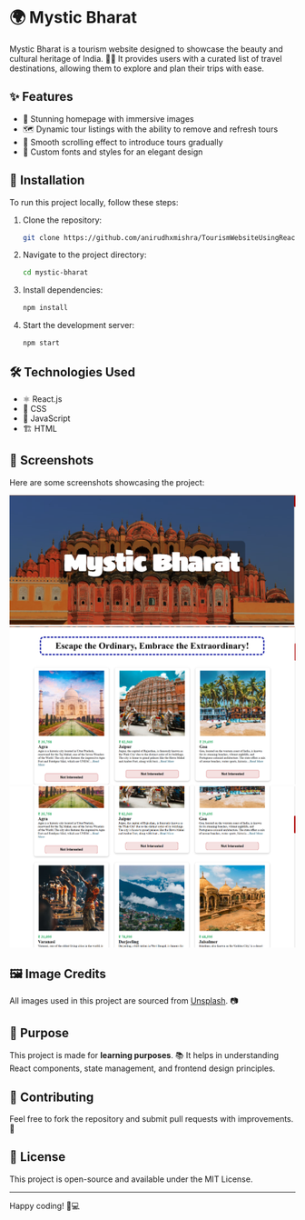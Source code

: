 # 🌍 Mystic Bharat

Mystic Bharat is a tourism website designed to showcase the beauty and cultural heritage of India. 🏰✨ It provides users with a curated list of travel destinations, allowing them to explore and plan their trips with ease.

## ✨ Features
- 🌄 Stunning homepage with immersive images
- 🗺️ Dynamic tour listings with the ability to remove and refresh tours
- 🎢 Smooth scrolling effect to introduce tours gradually
- 🎨 Custom fonts and styles for an elegant design

## 🚀 Installation
To run this project locally, follow these steps:

1. Clone the repository:
   ```bash
   git clone https://github.com/anirudhxmishra/TourismWebsiteUsingReact.git
   ```
2. Navigate to the project directory:
   ```bash
   cd mystic-bharat
   ```
3. Install dependencies:
   ```bash
   npm install
   ```
4. Start the development server:
   ```bash
   npm start
   ```

## 🛠️ Technologies Used
- ⚛️ React.js
- 🎨 CSS
- 📜 JavaScript
- 🏗️ HTML

## 📸 Screenshots
Here are some screenshots showcasing the project:

![🏠 Homepage](Images/img.png)
![📋 Tour List](Images/img2.png)
![📋 Tour List](Images/img1.png)

## 🖼️ Image Credits
All images used in this project are sourced from [Unsplash](https://unsplash.com/). 📷

## 🎯 Purpose
This project is made for **learning purposes**. 📚 It helps in understanding React components, state management, and frontend design principles.

## 🤝 Contributing
Feel free to fork the repository and submit pull requests with improvements. 🚀

## 📜 License
This project is open-source and available under the MIT License.

---
Happy coding! 🎉💻

